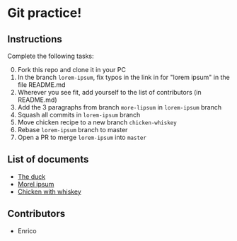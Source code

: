 # Git practice!

## Instructions

Complete the following tasks:

  0. Fork this repo and clone it in your PC
  1. In the branch `lorem-ipsum`, fix typos in the link in for "lorem ipsum" in the file README.md
  2. Wherever you see fit, add yourself to the list of contributors (in README.md)
  3. Add the 3 paragraphs from branch `more-lipsum` in `lorem-ipsum` branch
  4. Squash all commits in `lorem-ipsum` branch
  5. Move chicken recipe to a new branch `chicken-whiskey`
  6. Rebase `lorem-ipsum` branch to master
  7. Open a PR to merge `lorem-ipsum` into `master`


## List of documents

  * [The duck](./duck.md)
  * [Morel ipsum](./lipsum.md)
  * [Chicken with whiskey](./chicken-whiskey.md)



## Contributors

  * Enrico
